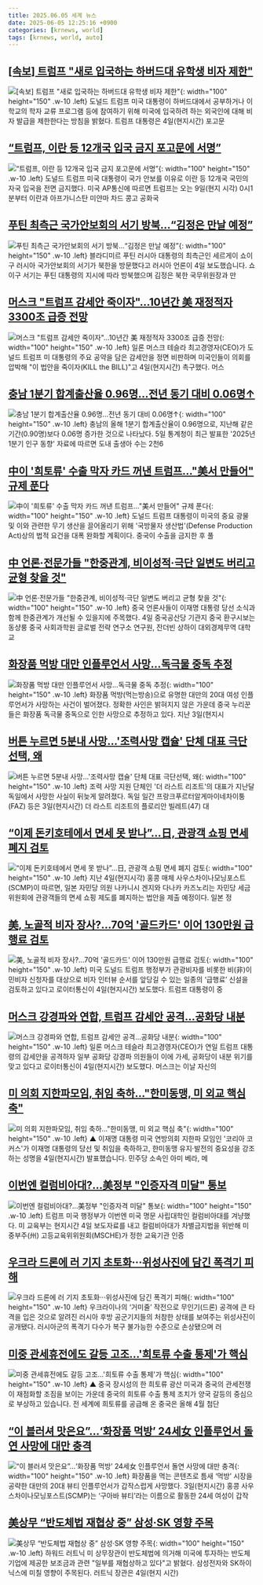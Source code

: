 ```yaml
---
title: 2025.06.05 세계 뉴스
date: 2025-06-05 12:25:16 +0900
categories: [krnews, world]
tags: [krnews, world, auto]
---
```

## [[속보] 트럼프 "새로 입국하는 하버드대 유학생 비자 제한"](https://n.news.naver.com/mnews/article/015/0005140944)

![[속보] 트럼프 "새로 입국하는 하버드대 유학생 비자 제한"](https://mimgnews.pstatic.net/image/origin/015/2025/06/05/5140944.jpg?type=nf220_150){: width="100" height="150" .w-10 .left}
도널드 트럼프 미국 대통령이 하버드대에서 공부하거나 이 학교의 학자 교류 프로그램 등에 참여하기 위해 미국에 입국하려 하는 외국인에 대해 비자 발급을 제한한다는 방침을 밝혔다. 트럼프 대통령은 4일(현지시간) 포고문

## [“트럼프, 이란 등 12개국 입국 금지 포고문에 서명”](https://n.news.naver.com/mnews/article/005/0001781186)

![“트럼프, 이란 등 12개국 입국 금지 포고문에 서명”](https://mimgnews.pstatic.net/image/origin/005/2025/06/05/1781186.jpg?type=nf220_150){: width="100" height="150" .w-10 .left}
도널드 트럼프 미국 대통령이 국가 안보를 이유로 이란 등 12개국 국민의 자국 입국을 전면 금지했다. 미국 AP통신에 따르면 트럼프는 오는 9일(현지 시각) 0시1분부터 이란과 아프가니스탄 미얀마 차드 콩고 공화국

## [푸틴 최측근 국가안보회의 서기 방북…“김정은 만날 예정”](https://n.news.naver.com/mnews/article/056/0011964487)

![푸틴 최측근 국가안보회의 서기 방북…“김정은 만날 예정”](https://mimgnews.pstatic.net/image/origin/056/2025/06/04/11964487.jpg?type=nf220_150){: width="100" height="150" .w-10 .left}
블라디미르 푸틴 러시아 대통령의 최측근인 세르게이 쇼이구 러시아 국가안보회의 서기가 북한을 방문했다고 러시아 언론이 4일 보도했습니다. 쇼이구 서기는 푸틴 대통령의 지시에 따라 방북했으며 김정은 북한 국무위원장과 만

## [머스크 "트럼프 감세안 죽이자"…10년간 美 재정적자 3300조 급증 전망](https://n.news.naver.com/mnews/article/277/0005603181)

![머스크 "트럼프 감세안 죽이자"…10년간 美 재정적자 3300조 급증 전망](https://mimgnews.pstatic.net/image/origin/277/2025/06/05/5603181.jpg?type=nf220_150){: width="100" height="150" .w-10 .left}
일론 머스크 테슬라 최고경영자(CEO)가 도널드 트럼프 미 대통령의 주요 공약을 담은 감세안을 정면 비판하며 미국인들이 의회를 압박해 "이 법안을 죽이자(KILL the BILL)"고 4일(현지시간) 촉구했다. 머스

## [충남 1분기 합계출산율 0.96명…전년 동기 대비 0.06명↑](https://n.news.naver.com/mnews/article/001/0015433564)

![충남 1분기 합계출산율 0.96명…전년 동기 대비 0.06명↑](https://mimgnews.pstatic.net/image/origin/001/2025/06/05/15433564.jpg?type=nf220_150){: width="100" height="150" .w-10 .left}
충남의 올해 1분기 합계출산율이 0.96명으로, 지난해 같은 기간(0.90명)보다 0.06명 증가한 것으로 나타났다. 5일 통계청이 최근 발표한 '2025년 1분기 인구 동향' 자료에 따르면 도내 출생아 수는 2천6

## [中이 '희토류' 수출 막자 카드 꺼낸 트럼프…"美서 만들어" 규제 푼다](https://n.news.naver.com/mnews/article/008/0005203552)

![中이 '희토류' 수출 막자 카드 꺼낸 트럼프…"美서 만들어" 규제 푼다](https://mimgnews.pstatic.net/image/origin/008/2025/06/04/5203552.jpg?type=nf220_150){: width="100" height="150" .w-10 .left}
도널드 트럼프 대통령이 미국의 중요 광물 및 이와 관련한 무기 생산을 끌어올리기 위해 '국방물자 생산법'(Defense Production Act)상의 법적 요건을 대폭 완화할 계획이다. 중국이 수출을 금지한 후 풀

## [中 언론·전문가들 "한중관계, 비이성적·극단 일변도 버리고 균형 찾을 것"](https://n.news.naver.com/mnews/article/277/0005602987)

![中 언론·전문가들 "한중관계, 비이성적·극단 일변도 버리고 균형 찾을 것"](https://mimgnews.pstatic.net/image/origin/277/2025/06/04/5602987.jpg?type=nf220_150){: width="100" height="150" .w-10 .left}
중국 언론사들이 이재명 대통령 당선 소식과 함께 한중관계가 개선될 수 있을지에 주목했다. 4일 중국공산당 기관지 중국 환구시보는 동샹룽 중국 사회과학원 글로벌 전략 연구소 연구원, 잔더빈 상하이 대외경제무역 대학교

## [화장품 먹방 대만 인플루언서 사망…독극물 중독 추정](https://n.news.naver.com/mnews/article/003/0013286966)

![화장품 먹방 대만 인플루언서 사망…독극물 중독 추정](https://mimgnews.pstatic.net/image/origin/003/2025/06/05/13286966.jpg?type=nf220_150){: width="100" height="150" .w-10 .left}
화장품 먹방(먹는방송)으로 유명한 대만의 20대 여성 인플루언서가 사망하는 사건이 벌어졌다. 정확한 사인은 밝혀지지 않은 가운데 중국 누리꾼들은 화장품 독극물 중독으로 인한 사망으로 추정하고 있다. 지난 3일(현지시

## [버튼 누르면 5분내 사망…'조력사망 캡슐' 단체 대표 극단선택, 왜](https://n.news.naver.com/mnews/article/025/0003445939)

![버튼 누르면 5분내 사망…'조력사망 캡슐' 단체 대표 극단선택, 왜](https://mimgnews.pstatic.net/image/origin/025/2025/06/05/3445939.jpg?type=nf220_150){: width="100" height="150" .w-10 .left}
조력 사망 지원 단체인 '더 라스트 리조트'의 대표가 지난달 독일에서 사망한 사실이 뒤늦게 알려졌다. 독일 일간 프랑크푸르터알게마이네차이퉁(FAZ) 등은 3일(현지시간) 더 라스트 리조트의 플로리안 빌레트(47) 대

## [“이제 돈키호테에서 면세 못 받나”…日, 관광객 쇼핑 면세 폐지 검토](https://n.news.naver.com/mnews/article/009/0005503907)

![“이제 돈키호테에서 면세 못 받나”…日, 관광객 쇼핑 면세 폐지 검토](https://mimgnews.pstatic.net/image/origin/009/2025/06/05/5503907.jpg?type=nf220_150){: width="100" height="150" .w-10 .left}
지난 4일(현지시각) 홍콩 매체 사우스차이나모닝포스트(SCMP)이 따르면, 일본 자민당 의원 나카니시 겐지와 다나카 카즈노리는 자민당 세금위원회에 관광객들의 면세 쇼핑 제도를 폐지하는 법안을 제출 예정이다. 일본 정

## [美, 노골적 비자 장사?…70억 '골드카드' 이어 130만원 급행료 검토](https://n.news.naver.com/mnews/article/025/0003445964)

![美, 노골적 비자 장사?…70억 '골드카드' 이어 130만원 급행료 검토](https://mimgnews.pstatic.net/image/origin/025/2025/06/05/3445964.jpg?type=nf220_150){: width="100" height="150" .w-10 .left}
미국 도널드 트럼프 행정부가 관광비자를 비롯한 비(非)이민비자 신청자를 대상으로 비자 인터뷰 순서를 앞당길 수 있는 일종의 ‘급행료’ 신설을 검토하고 있다고 로이터통신이 4일(현지시간) 보도했다. 트럼프 대통령이 중

## [머스크 강경파와 연합, 트럼프 감세안 공격…공화당 내분](https://n.news.naver.com/mnews/article/421/0008296681)

![머스크 강경파와 연합, 트럼프 감세안 공격…공화당 내분](https://mimgnews.pstatic.net/image/origin/421/2025/06/05/8296681.jpg?type=nf220_150){: width="100" height="150" .w-10 .left}
일론 머스크 테슬라 최고경영자(CEO)가 연일 트럼프 대통령의 감세안을 공격하자 일부 공화당 강경파 의원들이 이에 가세, 공화당이 내분 위기를 맞고 있다고 로이터통신이 4일(현지시간) 보도했다. 머스크는 이날 자신의

## [미 의회 지한파모임, 취임 축하…"한미동맹, 미 외교 핵심 축"](https://n.news.naver.com/mnews/article/055/0001264071)

![미 의회 지한파모임, 취임 축하…"한미동맹, 미 외교 핵심 축"](https://mimgnews.pstatic.net/image/origin/055/2025/06/05/1264071.jpg?type=nf220_150){: width="100" height="150" .w-10 .left}
▲ 이재명 대통령 미국 연방의회 지한파 모임인 '코리아 코커스'가 이재명 대통령의 당선 및 취임을 축하하고, 한미동맹 유지·발전의 중요성을 강조하는 성명을 4일(현지시간) 발표했습니다. 민주당 소속인 아미 베라, 메

## [이번엔 컬럼비아대?…美정부 "인증자격 미달" 통보](https://n.news.naver.com/mnews/article/448/0000532694)

![이번엔 컬럼비아대?…美정부 "인증자격 미달" 통보](https://mimgnews.pstatic.net/image/origin/448/2025/06/05/532694.jpg?type=nf220_150){: width="100" height="150" .w-10 .left}
트럼프 미국 행정부가 이번엔 미국 명문 사립대학인 컬럼비아대를 겨냥했다. 미 교육부는 현지시간 4일 보도자료를 내고 컬럼비아대가 차별금지법을 위반해 미 중부주(州) 고등교육위위원회(MSCHE)가 정한 교육기관 인증

## [우크라 드론에 러 기지 초토화···위성사진에 담긴 폭격기 피해](https://n.news.naver.com/mnews/article/032/0003374062)

![우크라 드론에 러 기지 초토화···위성사진에 담긴 폭격기 피해](https://mimgnews.pstatic.net/image/origin/032/2025/06/04/3374062.jpg?type=nf220_150){: width="100" height="150" .w-10 .left}
우크라이나의 ‘거미줄’ 작전으로 무인기(드론) 공격에 큰 타격을 입은 것으로 알려진 러시아 후방 공군기지들의 처참한 상태를 보여주는 위성사진이 공개됐다. 러시아군의 폭격기 다수가 복구 불가능한 수준으로 손상됐으며 러

## [미중 관세휴전에도 갈등 고조…'희토류 수출 통제'가 핵심](https://n.news.naver.com/mnews/article/055/0001263814)

![미중 관세휴전에도 갈등 고조…'희토류 수출 통제'가 핵심](https://mimgnews.pstatic.net/image/origin/055/2025/06/04/1263814.jpg?type=nf220_150){: width="100" height="150" .w-10 .left}
▲ 중국 장시성의 한 희토류 광산 미국과 중국의 관세전쟁이 재점화할 조짐을 보이는 가운데 중국의 희토류 수출 통제 조치가 양국 갈등의 중심으로 부상하고 있습니다. 전 세계에 희토류를 공급해 온 중국은 올해 4월 첨단

## [“이 블러셔 맛은요”…‘화장품 먹방’ 24세女 인플루언서 돌연 사망에 대만 충격](https://n.news.naver.com/mnews/article/081/0003546522)

![“이 블러셔 맛은요”…‘화장품 먹방’ 24세女 인플루언서 돌연 사망에 대만 충격](https://mimgnews.pstatic.net/image/origin/081/2025/06/04/3546522.jpg?type=nf220_150){: width="100" height="150" .w-10 .left}
화장품을 먹는 콘텐츠로 틈새 ‘먹방’ 시장을 공략한 대만의 20대 뷰티 인플루언서가 갑작스럽게 사망했다. 3일(현지시간) 홍콩 사우스차이나모닝포스트(SCMP)는 ‘구아바 뷰티’라는 이름으로 활동한 24세 여성이 갑작

## [美상무 “반도체법 재협상 중” 삼성·SK 영향 주목](https://n.news.naver.com/mnews/article/011/0004493577)

![美상무 “반도체법 재협상 중” 삼성·SK 영향 주목](https://mimgnews.pstatic.net/image/origin/011/2025/06/05/4493577.jpg?type=nf220_150){: width="100" height="150" .w-10 .left}
하워드 러트닉 미 상무장관이 반도체법에 의거해 미국에 투자하는 반도체 기업에 제공한 보조금과 관련 "일부를 재협상하고 있다"고 밝혔다. 삼성전자와 SK하이닉스에 미칠 영향이 주목된다. 러트닉 장관은 4일(현지 시간)

